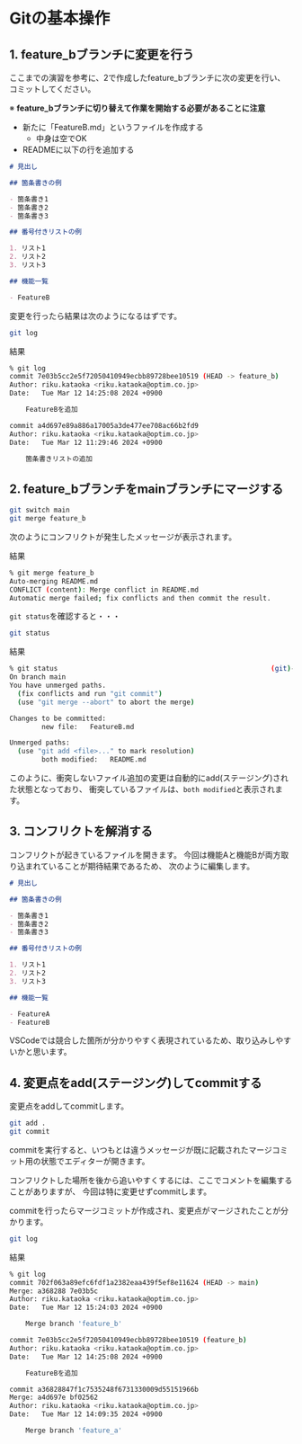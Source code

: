 # Gitの基本操作

##  1. feature_bブランチに変更を行う

ここまでの演習を参考に、2で作成したfeature_bブランチに次の変更を行い、コミットしてください。

※ **feature_bブランチに切り替えて作業を開始する必要があることに注意**

- 新たに「FeatureB.md」というファイルを作成する
	- 中身は空でOK
- READMEに以下の行を追加する

```md
# 見出し

## 箇条書きの例

- 箇条書き1
- 箇条書き2
- 箇条書き3

## 番号付きリストの例

1. リスト1
2. リスト2
3. リスト3

## 機能一覧

- FeatureB
```

変更を行ったら結果は次のようになるはずです。

```bash
git log
```

結果

```bash
% git log
commit 7e03b5cc2e5f72050410949ecbb89728bee10519 (HEAD -> feature_b)
Author: riku.kataoka <riku.kataoka@optim.co.jp>
Date:   Tue Mar 12 14:25:08 2024 +0900

    FeatureBを追加

commit a4d697e89a886a17005a3de477ee708ac66b2fd9
Author: riku.kataoka <riku.kataoka@optim.co.jp>
Date:   Tue Mar 12 11:29:46 2024 +0900

    箇条書きリストの追加
```

## 2. feature_bブランチをmainブランチにマージする

```bash
git switch main
git merge feature_b
```

次のようにコンフリクトが発生したメッセージが表示されます。

結果

```bash
% git merge feature_b
Auto-merging README.md
CONFLICT (content): Merge conflict in README.md
Automatic merge failed; fix conflicts and then commit the result.
```

`git status`を確認すると・・・

```bash
git status
```

結果

```bash
% git status                                                     (git)-[main|merge]
On branch main
You have unmerged paths.
  (fix conflicts and run "git commit")
  (use "git merge --abort" to abort the merge)

Changes to be committed:
        new file:   FeatureB.md

Unmerged paths:
  (use "git add <file>..." to mark resolution)
        both modified:   README.md
```

このように、衝突しないファイル追加の変更は自動的にadd(ステージング)された状態となっており、
衝突しているファイルは、`both modified`と表示されます。


## 3. コンフリクトを解消する

 コンフリクトが起きているファイルを開きます。
 今回は機能Aと機能Bが両方取り込まれていることが期待結果であるため、
 次のように編集します。

```md
# 見出し

## 箇条書きの例

- 箇条書き1
- 箇条書き2
- 箇条書き3

## 番号付きリストの例

1. リスト1
2. リスト2
3. リスト3

## 機能一覧

- FeatureA
- FeatureB
```

VSCodeでは競合した箇所が分かりやすく表現されているため、取り込みしやすいかと思います。

## 4. 変更点をadd(ステージング)してcommitする

変更点をaddしてcommitします。

```bash
git add .
git commit
```

commitを実行すると、いつもとは違うメッセージが既に記載されたマージコミット用の状態でエディターが開きます。

コンフリクトした場所を後から追いやすくするには、ここでコメントを編集することがありますが、
今回は特に変更せずcommitします。

commitを行ったらマージコミットが作成され、変更点がマージされたことが分かります。

```bash
git log
```

結果

```bash
% git log
commit 702f063a89efc6fdf1a2382eaa439f5ef8e11624 (HEAD -> main)
Merge: a368288 7e03b5c
Author: riku.kataoka <riku.kataoka@optim.co.jp>
Date:   Tue Mar 12 15:24:03 2024 +0900

    Merge branch 'feature_b'

commit 7e03b5cc2e5f72050410949ecbb89728bee10519 (feature_b)
Author: riku.kataoka <riku.kataoka@optim.co.jp>
Date:   Tue Mar 12 14:25:08 2024 +0900

    FeatureBを追加

commit a36828847f1c7535248f6731330009d55151966b
Merge: a4d697e bf02562
Author: riku.kataoka <riku.kataoka@optim.co.jp>
Date:   Tue Mar 12 14:09:35 2024 +0900

    Merge branch 'feature_a'
```
